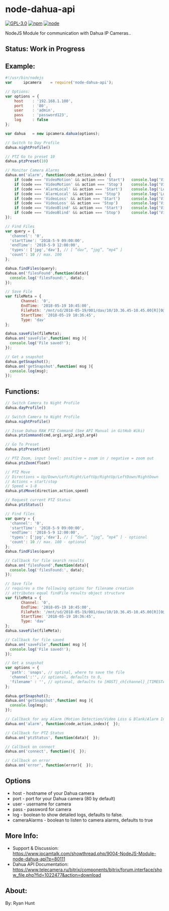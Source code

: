 # node-dahua-api

[![GPL-3.0](https://img.shields.io/badge/license-GPL-blue.svg)]()
[![npm](https://img.shields.io/npm/v/npm.svg)]()
[![node](https://img.shields.io/node/v/gh-badges.svg)]()

NodeJS Module for communication with Dahua IP Cameras..

## Status: Work in Progress

## Example:
```javascript
#!/usr/bin/nodejs
var     ipcamera	= require('node-dahua-api');

// Options:
var options = {
	host	: '192.168.1.100',
	port 	: '80',
	user 	: 'admin',
	pass 	: 'password123',
	log 	: false
};

var dahua 	= new ipcamera.dahua(options);

// Switch to Day Profile
dahua.nightProfile()

// PTZ Go to preset 10
dahua.ptzPreset(10)

// Monitor Camera Alarms
dahua.on('alarm', function(code,action,index) {
	if (code === 'VideoMotion' && action === 'Start')	console.log('Video Motion Detected')
	if (code === 'VideoMotion' && action === 'Stop')	console.log('Video Motion Ended')
	if (code === 'AlarmLocal' && action === 'Start')	console.log('Local Alarm Triggered: ' + index)
	if (code === 'AlarmLocal' && action === 'Stop')		console.log('Local Alarm Ended: ' + index)
	if (code === 'VideoLoss' && action === 'Start')		console.log('Video Lost!')
	if (code === 'VideoLoss' && action === 'Stop')		console.log('Video Found!')
	if (code === 'VideoBlind' && action === 'Start')	console.log('Video Blind!')
	if (code === 'VideoBlind' && action === 'Stop')		console.log('Video Unblind!')
});

// Find Files
var query = {
  'channel': '0',
  'startTime': '2018-5-9 09:00:00',
  'endTime': '2018-5-9 12:00:00',
  'types': ['jpg','dav'], // [ “dav”, “jpg”, “mp4” ]
  'count': 10 // max. 100
};

dahua.findFiles(query);
dahua.on('filesFound',function(data){
  console.log('filesFound:', data);
});

// Save File
var fileMeta = { 
       Channel: '0',
       EndTime: '2018-05-19 10:45:00',
       FilePath: '/mnt/sd/2018-05-19/001/dav/10/10.36.45-10.45.00[R][0@0][0].dav',
       StartTime: '2018-05-19 10:36:45',
       Type: 'dav'
};

dahua.saveFile(fileMeta);
dahua.on('saveFile',function( msg ){
  console.log('File saved!');
});

// Get a snapshot
dahua.getSnapshot();
dahua.on('getSnapshot',function( msg ){
  console.log(msg);
});

```

## Functions:
```javascript
// Switch Camera to Night Profile
dahua.dayProfile()

// Switch Camera to Night Profile
dahua.nightProfile()

// Issue Dahua RAW PTZ Command (See API Manual in GitHub Wiki)
dahua.ptzCommand(cmd,arg1,arg2,arg3,arg4)

// Go To Preset
dahua.ptzPreset(int)

// PTZ Zoom, input level: positive = zoom in / negative = zoom out
dahua.ptzZoom(float)

// PTZ Move
// Directions = Up/Down/Left/Right/LeftUp/RightUp/LeftDown/RightDown
// Actions = start/stop
// Speed = 1-8
dahua.ptzMove(direction,action,speed)

// Request current PTZ Status
dahua.ptzStatus()

// Find files
var query = {
  'channel': '0',
  'startTime': '2018-5-9 09:00:00',
  'endTime': '2018-5-9 12:00:00',
  'types': ['jpg','dav'], // [ “dav”, “jpg”, “mp4” ] - optional
  'count': 10 // max. 100 - optional
};
dahua.findFiles(query)

// Callback for file search results
dahua.on('filesFound',function(data){
  console.log('filesFound:', data);
});

// Save file
// requires a the following options for filename creation
// attributes equal findFile results object structure
var fileMeta = { 
       Channel: '0',
       EndTime: '2018-05-19 10:45:00',
       FilePath: '/mnt/sd/2018-05-19/001/dav/10/10.36.45-10.45.00[R][0@0][0].dav',
       StartTime: '2018-05-19 10:36:45',
       Type: 'dav'
};
dahua.saveFile(fileMeta);

// Callback for file saved
dahua.on('saveFile',function( msg ){
  console.log('File saved!');
});

// Get a snapshot
var options = {
  'path': 'snaps', // optinal, where to save the file
  'channel':'', // optional, defaults to 0,
  'filename' : '', // optional, defaults to [HOST]_ch[channel]_[TIMESTAMP]
};
  
dahua.getSnapshot();
dahua.on('getSnapshot',function( msg ){
  console.log(msg);
});

// Callback for any Alarm (Motion Detection/Video Loss & Blank/Alarm Inputs)
dahua.on('alarm', function(code,action,index){  });

// Callback for PTZ Status
dahua.on('ptzStatus', function(data){  });

// Callback on connect
dahua.on('connect', function(){  });

// Callback on error
dahua.on('error', function(error){  });

```

## Options
* host - hostname of your Dahua camera
* port - port for your Dahua camera (80 by default)
* user - username for camera
* pass - password for camera
* log - boolean to show detailed logs, defaults to false.
* cameraAlarms - boolean to listen to camera alarms, defaults to true

## More Info:
* Support & Discussion: https://www.ipcamtalk.com/showthread.php/9004-NodeJS-Module-node-dahua-api?p=80111
* Dahua API Documentation: https://www.telecamera.ru/bitrix/components/bitrix/forum.interface/show_file.php?fid=1022477&action=download

## About:
By: Ryan Hunt